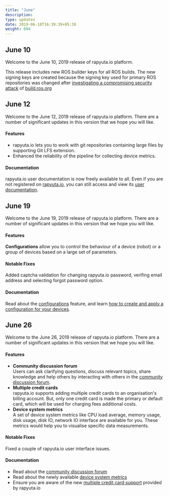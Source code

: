 ```yaml
---
title: "June"
description:
type: updates
date: 2019-06-10T16:39:39+05:30
weight: 684
---
```

## June 10
Welcome to the June 10, 2019 release of rapyuta.io platform.

This release includes new ROS builder keys for all ROS builds.
The new signing keys are created because the signing key used
for primary ROS repositories was changed after
[investigating a compromising security attack](https://discourse.ros.org/t/security-issue-on-ros-build-farm/9342/7) of
[build.ros.org](http://build.ros.org/)

## June 12
Welcome to the June 12, 2019 release of rapyuta.io platform.
There are a number of significant updates in this version that
we hope you will like.

#### Features
* rapyuta.io lets you to work with git repositories containing
  large files by supporting Git LFS extension.
* Enhanced the reliability of the pipeline for collecting device
  metrics.

#### Documentation
rapyuta.io user documentation is now freely available to all. Even if
you are not registered on [rapyuta.io](https://console.rapyuta.io), you can still access and view its [user documentation](https://userdocs.rapyuta.io).

## June 19
Welcome to the June 19, 2019 release of rapyuta.io platform.
There are a number of significant updates in this version that
we hope you will like.

#### Features
**Configurations** allow you to control the behaviour of a device (robot) or a group of devices based on a large set of parameters.

#### Notable Fixes
Added captcha validation for changing rapyuta.io password, verifing email address and selecting forgot password option.

#### Documentation
Read about the [configurations](/core-concepts/config-params/) feature, and learn [how to create and apply a configuration for your devices](/getting-started/apply-config-params/).

## June 26
Welcome to the June 26, 2019 release of rapyuta.io platform.
There are a number of significant updates in this version that we hope you
will like.

#### Features
* **Community discussion forum**    
  Users can ask clarifying questions, discuss relevant topics, share
  knowledge and help others by interacting with others in the [community
  discussion forum](https://forum.rapyuta.io/).
* **Multiple credit cards**    
  rapyuta.io supports adding multiple credit cards to an organisation's billing
  account. But, only one credit card is made the primary or default card, which will
  be used for charging fees additional costs.
* **Device system metrics**    
  A set of device system metrics like CPU load average, memory usage, disk usage, disk IO, network IO interface are available for you. These metrics would help you to visualise specific data measurements.

#### Notable Fixes
Fixed a couple of rapyuta.io user interface issues.

#### Documentation
* Read about the [community discussion forum](https://forum.rapyuta.io/)
* Read about the newly available [device system metrics](/core-concepts/metrics/)
* Ensure you are aware of the new [multiple credit card support](/pricing/billing/) provided by rapyuta.io